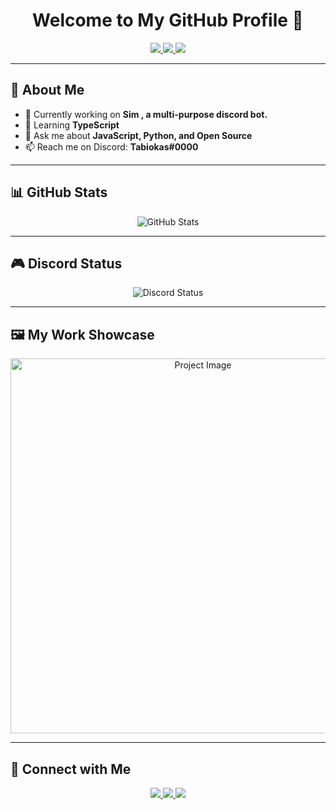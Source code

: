 <h1 align="center">Welcome to My GitHub Profile 🚀</h1>

<p align="center">
  <a href="https://github.com/Tabioka">
    <img src="https://img.shields.io/badge/GitHub-Profile-blue?style=for-the-badge&logo=github" />
  </a>
  <a href="https://discord.com/users/1290405643576152097">
    <img src="https://img.shields.io/badge/Discord-Online-blueviolet?style=for-the-badge&logo=discord" />
  </a>
  <a href="https://twitter.com/tabioka_100">
    <img src="https://img.shields.io/badge/Twitter-Follow_Me-1DA1F2?style=for-the-badge&logo=twitter" />
  </a>
</p>

---

## 👤 About Me
- 🔭 Currently working on **Sim , a multi-purpose discord bot.**
- 🌱 Learning **TypeScript**
- 💬 Ask me about **JavaScript, Python, and Open Source**
- 📫 Reach me on Discord: **Tabiokas#0000**

---

## 📊 GitHub Stats
<p align="center">
  <img src="https://github-readme-stats.vercel.app/api?username=Tabioka&show_icons=true&theme=radical" alt="GitHub Stats" />
</p>

---

## 🎮 Discord Status
<p align="center">
  <img src="https://lanyard.cnrad.dev/api/1290405643576152097" alt="Discord Status" />
</p>

---

## 🖼️ My Work Showcase
<p align="center">
  <img src="YOUR_PROJECT_IMAGE_URL" alt="Project Image" width="600px" />
</p>

---

## 📎 Connect with Me
<p align="center">
  <a href="https://github.com/Tabioka">
    <img src="https://img.shields.io/badge/GitHub-Profile-blue?style=for-the-badge&logo=github" />
  </a>
  <a href="mailto:YOUR_EMAIL">
    <img src="https://img.shields.io/badge/Email-Contact-red?style=for-the-badge&logo=gmail" />
  </a>
  <a href="https://linkedin.com/in/YOUR_LINKEDIN">
    <img src="https://img.shields.io/badge/LinkedIn-Profile-blue?style=for-the-badge&logo=linkedin" />
  </a>
</p>
